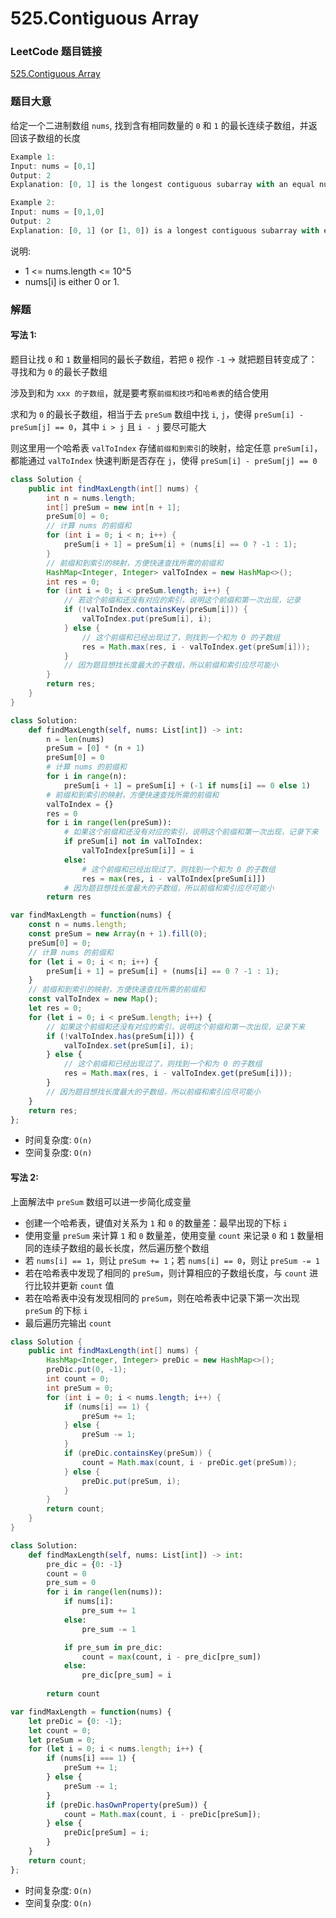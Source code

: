 # 525.Contiguous Array

### LeetCode 题目链接

[525.Contiguous Array](https://leetcode.com/problems/contiguous-array/)

### 题目大意

给定一个二进制数组 `nums`, 找到含有相同数量的 `0` 和 `1` 的最长连续子数组，并返回该子数组的长度

```js
Example 1:
Input: nums = [0,1]
Output: 2
Explanation: [0, 1] is the longest contiguous subarray with an equal number of 0 and 1.

Example 2:
Input: nums = [0,1,0]
Output: 2
Explanation: [0, 1] (or [1, 0]) is a longest contiguous subarray with equal number of 0 and 1.
```

说明:
- 1 <= nums.length <= 10^5
- nums[i] is either 0 or 1.

### 解题

#### 写法 1:

题目让找 `0` 和 `1` 数量相同的最长子数组，若把 `0` 视作 `-1` -> 就把题目转变成了：寻找和为 `0` 的最长子数组

涉及到和为 `xxx 的子数组`，就是要考察`前缀和技巧`和`哈希表`的结合使用

求和为 `0` 的最长子数组，相当于去 `preSum` 数组中找 `i`, `j`，使得 `preSum[i] - preSum[j] == 0`，其中 `i > j` 且 `i - j` 要尽可能大

则这里用一个哈希表 `valToIndex` 存储`前缀和到索引`的映射，给定任意 `preSum[i]`，都能通过 `valToIndex` 快速判断是否存在 `j`，使得 `preSum[i] - preSum[j] == 0`

```java
class Solution {
    public int findMaxLength(int[] nums) {
        int n = nums.length;
        int[] preSum = new int[n + 1];
        preSum[0] = 0;
        // 计算 nums 的前缀和
        for (int i = 0; i < n; i++) {
            preSum[i + 1] = preSum[i] + (nums[i] == 0 ? -1 : 1);
        }
        // 前缀和到索引的映射，方便快速查找所需的前缀和
        HashMap<Integer, Integer> valToIndex = new HashMap<>();
        int res = 0;
        for (int i = 0; i < preSum.length; i++) {
            // 若这个前缀和还没有对应的索引，说明这个前缀和第一次出现，记录
            if (!valToIndex.containsKey(preSum[i])) {
                valToIndex.put(preSum[i], i);
            } else {
                // 这个前缀和已经出现过了，则找到一个和为 0 的子数组
                res = Math.max(res, i - valToIndex.get(preSum[i]));
            }
            // 因为题目想找长度最大的子数组，所以前缀和索引应尽可能小
        }
        return res;
    }
}
```
```python
class Solution:
    def findMaxLength(self, nums: List[int]) -> int:
        n = len(nums)
        preSum = [0] * (n + 1)
        preSum[0] = 0
        # 计算 nums 的前缀和
        for i in range(n):
            preSum[i + 1] = preSum[i] + (-1 if nums[i] == 0 else 1)
        # 前缀和到索引的映射，方便快速查找所需的前缀和
        valToIndex = {}
        res = 0
        for i in range(len(preSum)):
            # 如果这个前缀和还没有对应的索引，说明这个前缀和第一次出现，记录下来
            if preSum[i] not in valToIndex:
                valToIndex[preSum[i]] = i
            else:
                # 这个前缀和已经出现过了，则找到一个和为 0 的子数组
                res = max(res, i - valToIndex[preSum[i]])
            # 因为题目想找长度最大的子数组，所以前缀和索引应尽可能小
        return res
```
```js
var findMaxLength = function(nums) {
    const n = nums.length;
    const preSum = new Array(n + 1).fill(0);
    preSum[0] = 0;
    // 计算 nums 的前缀和
    for (let i = 0; i < n; i++) {
        preSum[i + 1] = preSum[i] + (nums[i] == 0 ? -1 : 1);
    }
    // 前缀和到索引的映射，方便快速查找所需的前缀和
    const valToIndex = new Map();
    let res = 0;
    for (let i = 0; i < preSum.length; i++) {
        // 如果这个前缀和还没有对应的索引，说明这个前缀和第一次出现，记录下来
        if (!valToIndex.has(preSum[i])) {
            valToIndex.set(preSum[i], i);
        } else {
            // 这个前缀和已经出现过了，则找到一个和为 0 的子数组
            res = Math.max(res, i - valToIndex.get(preSum[i]));
        }
        // 因为题目想找长度最大的子数组，所以前缀和索引应尽可能小
    }
    return res;
};
```
- 时间复杂度: `O(n)`
- 空间复杂度: `O(n)`

#### 写法 2:

上面解法中 `preSum` 数组可以进一步简化成变量

- 创建一个哈希表，键值对关系为 `1` 和 `0` 的数量差：最早出现的下标 `i`
- 使用变量 `preSum` 来计算 `1` 和 `0` 数量差，使用变量 `count` 来记录 `0` 和 `1` 数量相同的连续子数组的最长长度，然后遍历整个数组
- 若 `nums[i] == 1`，则让 `preSum += 1`；若 `nums[i] == 0`，则让 `preSum -= 1`
- 若在哈希表中发现了相同的 `preSum`，则计算相应的子数组长度，与 `count` 进行比较并更新 `count` 值
- 若在哈希表中没有发现相同的 `preSum`，则在哈希表中记录下第一次出现 `preSum` 的下标 `i`
- 最后遍历完输出 `count`

```java
class Solution {
    public int findMaxLength(int[] nums) {
        HashMap<Integer, Integer> preDic = new HashMap<>();
        preDic.put(0, -1);
        int count = 0;
        int preSum = 0;
        for (int i = 0; i < nums.length; i++) {
            if (nums[i] == 1) {
                preSum += 1;
            } else {
                preSum -= 1;
            }
            if (preDic.containsKey(preSum)) {
                count = Math.max(count, i - preDic.get(preSum));
            } else {
                preDic.put(preSum, i);
            }
        }
        return count;
    }
}
```
```python
class Solution:
    def findMaxLength(self, nums: List[int]) -> int:
        pre_dic = {0: -1}
        count = 0
        pre_sum = 0
        for i in range(len(nums)):
            if nums[i]:
                pre_sum += 1
            else:
                pre_sum -= 1

            if pre_sum in pre_dic:
                count = max(count, i - pre_dic[pre_sum])
            else:
                pre_dic[pre_sum] = i
                
        return count
```
```js
var findMaxLength = function(nums) {
    let preDic = {0: -1};
    let count = 0;
    let preSum = 0;
    for (let i = 0; i < nums.length; i++) {
        if (nums[i] === 1) {
            preSum += 1;
        } else {
            preSum -= 1;
        }
        if (preDic.hasOwnProperty(preSum)) {
            count = Math.max(count, i - preDic[preSum]);
        } else {
            preDic[preSum] = i;
        }
    }
    return count;
};
```
- 时间复杂度: `O(n)`
- 空间复杂度: `O(n)`